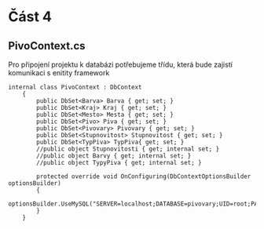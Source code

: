 # Část 4

## PivoContext.cs
Pro připojení projektu k databázi potřebujeme třídu, která bude zajistí komunikaci s enitity framework

    internal class PivoContext : DbContext
        {
            public DbSet<Barva> Barva { get; set; }
            public DbSet<Kraj> Kraj { get; set; }
            public DbSet<Mesto> Mesta { get; set; }
            public DbSet<Pivo> Piva { get; set; }
            public DbSet<Pivovary> Pivovary { get; set; }
            public DbSet<Stupnovitost> Stupnovitost { get; set; }
            public DbSet<TypPiva> TypPiva{ get; set; }
            //public object Stupnovitosti { get; internal set; }
            //public object Barvy { get; internal set; }
            //public object TypyPiva { get; internal set; }

            protected override void OnConfiguring(DbContextOptionsBuilder optionsBuilder)
            {
                optionsBuilder.UseMySQL("SERVER=localhost;DATABASE=pivovary;UID=root;PASSWORD=password;");
            }
        }
